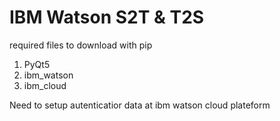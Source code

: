 # IBM Watson S2T & T2S
 
required files to download with pip

1. PyQt5
2. ibm_watson
3. ibm_cloud


Need to setup autenticatior data at ibm watson cloud plateform
